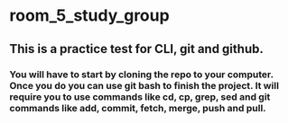 # room_5_study_group
## This is a practice test for CLI, git and github.
### You will have to start by cloning the repo to your computer. Once you do you can use git bash to finish the project. It will require you to use commands like cd, cp, grep, sed and git commands like add, commit, fetch, merge, push and pull.
